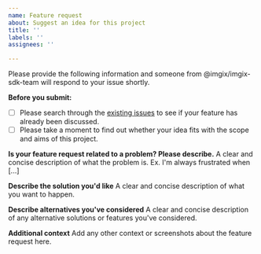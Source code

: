 ```yaml
---
name: Feature request
about: Suggest an idea for this project
title: ''
labels: ''
assignees: ''

---
```


Please provide the following information and someone from @imgix/imgix-sdk-team will respond to your issue shortly.

**Before you submit:**

- [ ] Please search through the [existing issues](https://github.com/imgix/js-core/issues?utf8=%E2%9C%93&q=is%3Aissue) to see if your feature has already been discussed.
- [ ] Please take a moment to find out whether your idea fits with the scope and aims of this project.

**Is your feature request related to a problem? Please describe.**
A clear and concise description of what the problem is. Ex. I'm always frustrated when [...]

**Describe the solution you'd like**
A clear and concise description of what you want to happen.

**Describe alternatives you've considered**
A clear and concise description of any alternative solutions or features you've considered.

**Additional context**
Add any other context or screenshots about the feature request here.
